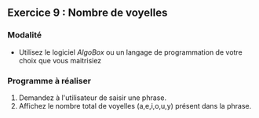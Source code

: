 ## Exercice 9 : Nombre de voyelles

### Modalité

- Utilisez le logiciel *AlgoBox* ou un langage de programmation de votre choix que vous maitrisiez

### Programme à réaliser

1. Demandez à l'utilisateur de saisir une phrase.
2. Affichez le nombre total de voyelles (a,e,i,o,u,y) présent dans la phrase.